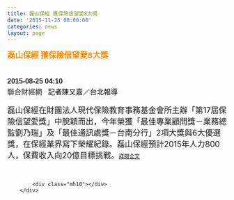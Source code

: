 ```yaml
---
title: 磊山保經 獲保險信望愛8大獎
date: '2015-11-25 00:00:00'
categories: news
layout: page
---
```


<div class="text">
			<div>
	<div>
		<div>
			<strong><span style="color:#ff8c00;"><span style="font-size:18px;">磊山保經 獲保險信望愛8大獎</span></span></strong></div>
		<h1 style="border: 0px none; margin: 0px; outline: none 0px; padding: 0px; font-stretch: normal; font-size: 30px; line-height: 1.3; font-family: 微软雅黑, 黑体, 'helvetica neue', 'lucida grande', Arial, PMingLiU, 'Trebuchet MS', Helvetica, Verdana, sans-serif; color: rgb(49, 49, 51); width: 630px;">
			&nbsp;</h1>
		<h1 style="border: 0px none; margin: 0px; outline: none 0px; padding: 0px; font-stretch: normal; font-size: 30px; line-height: 1.3; font-family: 微软雅黑, 黑体, 'helvetica neue', 'lucida grande', Arial, PMingLiU, 'Trebuchet MS', Helvetica, Verdana, sans-serif; color: rgb(49, 49, 51); width: 630px;">
			<span style="color: rgb(34, 34, 34); font-family: Arial, Helvetica, sans-serif; font-size: 16px;">2015-08-25&nbsp;</span><span style="color: rgb(34, 34, 34); font-family: Arial, Helvetica, sans-serif; font-size: 16px;">04:10</span></h1>
		<div>
			<span style="font-size: 16px;">聯合財經網 &nbsp;&nbsp;</span><span style="font-size: 16px;"><span style="color: rgb(0, 0, 0);"><span style="font-family: 'Microsoft Jhenghei', Verdana, Arial, PMingLiU, sans-serif; line-height: 20px;">記者陳又嘉／台北報導</span>&nbsp;&nbsp;</span></span></div>
		<div>
			&nbsp;</div>
		<div>
			<span style="font-size:18px;">磊山保經在財團法人現代保險教育事務基金會所主辦「第17屆保險信望愛獎」中脫穎而出，今年榮獲「最佳專業顧問獎－業務總監劉乃瑞」及「最佳通訊處獎－台南分行」2項大獎與6大優選獎，在保經業界寫下榮耀紀錄。磊山保經預計2015年人力800人，保費收入向20億目標挑戰。</span><a href="http://www.chinatimes.com/newspapers/20150825000347-260208" style="font-size: 9pt;">詳閱全文</a></div>
	</div>
	<div>
		&nbsp;</div>
</div>
<div>
	&nbsp;</div>

			<div class="mh10"></div>
		</div>